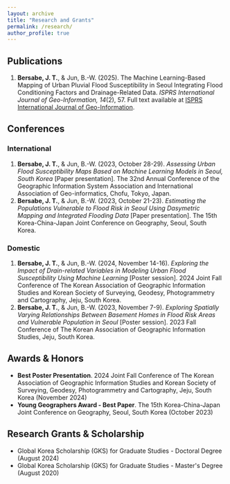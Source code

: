 ```yaml
---
layout: archive
title: "Research and Grants"
permalink: /research/
author_profile: true
---
```

## Publications
1. **Bersabe, J. T.**, & Jun, B.-W. (2025). The Machine Learning-Based Mapping of Urban Pluvial Flood Susceptibility in Seoul Integrating Flood Conditioning Factors and Drainage-Related Data. _ISPRS International Journal of Geo-Information, 14_(2), 57. Full text available at [ISPRS International Journal of Geo-Information](https://doi.org/10.3390/ijgi14020057).

## Conferences
### International
1. **Bersabe, J. T.**, & Jun, B.-W. (2023, October 28-29). *Assessing Urban Flood Susceptibility Maps Based on Machine Learning Models in Seoul, South Korea* [Paper presentation]. The 32nd Annual Conference of the Geographic Information System Association and International Association of Geo-informatics, Chofu, Tokyo, Japan.
2. **Bersabe, J. T.**, & Jun, B.-W. (2023, October 21-23). *Estimating the Populations Vulnerable to Flood Risk in Seoul Using Dasymetric Mapping and Integrated Flooding Data* [Paper presentation]. The 15th Korea-China-Japan Joint Conference on Geography, Seoul, South Korea. 

### Domestic
1. **Bersabe, J. T.**, & Jun, B.-W. (2024, November 14-16). *Exploring the Impact of Drain-related Variables in Modeling Urban Flood Susceptibility Using Machine Learning* [Poster session]. 2024 Joint Fall Conference of The Korean Association of Geographic Information Studies and Korean Society of Surveying, Geodesy, Photogrammetry and Cartography, Jeju, South Korea.
2. **Bersabe, J. T.**, & Jun, B.-W. (2023, November 7-9). *Exploring Spatially Varying Relationships Between Basement Homes in Flood Risk Areas and Vulnerable Population in Seoul* [Poster session]. 2023 Fall Conference of The Korean Association of Geographic Information Studies, Jeju, South Korea. 

## Awards & Honors
- **Best Poster Presentation**. 2024 Joint Fall Conference of The Korean Association of Geographic Information Studies and Korean Society of Surveying, Geodesy, Photogrammetry and Cartography, Jeju, South Korea (November 2024)
- **Young Geographers Award - Best Paper**. The 15th Korea-China-Japan Joint Conference on Geography, Seoul, South Korea (October 2023)

## Research Grants & Scholarship
- Global Korea Scholarship (GKS) for Graduate Studies - Doctoral Degree (August 2024)
- Global Korea Scholarship (GKS) for Graduate Studies - Master's Degree (August 2020)

